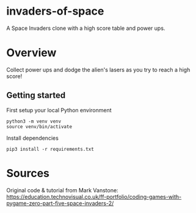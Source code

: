 # invaders-of-space
A Space Invaders clone with a high score table and power ups.

# Overview
Collect power ups and dodge the alien's lasers as you try to reach a high score!


## Getting started 

First setup your local Python environment
```
python3 -m venv venv
source venv/bin/activate
```

Install dependencies
```
pip3 install -r requirements.txt
```

# Sources
Original code & tutorial from Mark Vanstone:
https://education.technovisual.co.uk/ff-portfolio/coding-games-with-pygame-zero-part-five-space-invaders-2/

